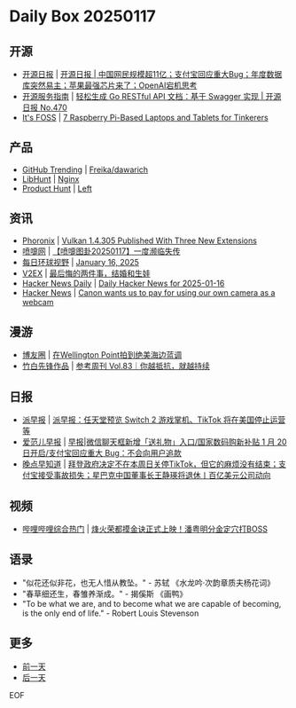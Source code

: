 # Daily Box 20250117

## 开源
- [开源日报](https://www.oschina.net/news/column?columnId=25) | [开源日报 | 中国网民规模超11亿；支付宝回应重大Bug；年度数据库突然易主；苹果最强芯片来了；OpenAI宕机思考](https://www.oschina.net/news/330270)
- [开源服务指南](https://osguider.com/blog/) | [轻松生成 Go RESTful API 文档：基于 Swagger 实现 | 开源日报 No.470](https://osguider.com/blog/post/daily/daily-470/)
- [It's FOSS](https://itsfoss.com/) | [7 Raspberry Pi-Based Laptops and Tablets for Tinkerers](https://itsfoss.com/raspberry-pi-laptop-kits/)

## 产品
- [GitHub Trending](https://github.com/trending?since=daily) | [Freika/dawarich](https://github.com/Freika/dawarich)
- [LibHunt](https://www.libhunt.com/) | [Nginx](https://www.libhunt.com/r/nginx)
- [Product Hunt](https://www.producthunt.com) | [Left](https://www.producthunt.com/posts/left-2)

## 资讯
- [Phoronix](https://www.phoronix.com/) | [Vulkan 1.4.305 Published With Three New Extensions](https://www.phoronix.com/news/Vulkan-1.4.305-Released)
- [喷嚏网](http://www.dapenti.com/blog/blog.asp?subjectid=70&name=xilei) | [【喷嚏图卦20250117】一度濒临失传](http://www.dapenti.com/blog/more.asp?name=xilei&id=183750)
- [每日环球视野](https://idai.ly/) | [January 16, 2025](http://m.idai.ly/se/a193iG?1736956800)
- [V2EX](https://www.v2ex.com/) | [最后悔的两件事，结婚和生娃](https://www.v2ex.com/t/1105924)
- [Hacker News Daily](https://www.daemonology.net/hn-daily/) | [Daily Hacker News for 2025-01-16](https://www.daemonology.net/hn-daily/2025-01-16.html)
- [Hacker News](https://news.ycombinator.com/front) | [Canon wants us to pay for using our own camera as a webcam](https://news.ycombinator.com/item?id=42735393)

## 漫游
- [博友圈](https://www.boyouquan.com/home) | [在Wellington Point拍到绝美海边蓝调](https://www.boyouquan.com/go?from=feed&link=https%3A%2F%2Fwww.ryanzm.cn%2Farchives%2Fwellington-point-2024)
- [竹白先锋作品](https://www.zhubai.wiki/) | [参考周刊 Vol.83｜你越抵抗，就越持续](https://open.zhubai.wiki/a/l/t/z/pl/ouranswers/2491959045465661440)

## 日报
- [派早报](https://sspai.com/tag/%E6%B4%BE%E6%97%A9%E6%8A%A5) | [派早报：任天堂预览 Switch 2 游戏掌机、TikTok 将在美国停止运营等](https://sspai.com/post/95680)
- [爱范儿早报](https://www.ifanr.com/category/ifanrnews) | [早报|微信聊天框新增「送礼物」入口/国家数码购新补贴 1 月 20 日开启/支付宝回应重大 Bug：不会向用户追款](https://www.ifanr.com/1612391)
- [晚点早知道](https://www.latepost.com/news/index?proma=3) | [拜登政府决定不在本周日关停TikTok，但它的麻烦没有结束；支付宝接受事故损失；星巴克中国董事长王静瑛将退休丨百亿美元公司动向](https://www.latepost.com/news/dj_detail?id=2749)

## 视频
- [哔哩哔哩综合热门](https://www.bilibili.com/v/popular/all/) | [烽火荣都摸金诀正式上映！潘粤明分金定穴打BOSS](https://b23.tv/BV1mTwHevEU7)

## 语录
- "似花还似非花，也无人惜从教坠。" - 苏轼 《水龙吟·次韵章质夫杨花词》
- "春草细还生，春雏养渐成。" - 揭傒斯 《画鸭》
- "To be what we are, and to become what we are capable of becoming, is the only end of life." - Robert Louis Stevenson

## 更多
- [前一天](daily-box-20250116.md)
- [后一天](daily-box-20250118.md)

EOF